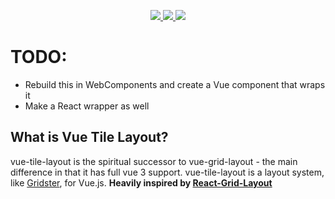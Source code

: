 <p align="center">
    <a href="https://www.npmjs.com/package/vue-tile-layout">
        <img src="https://img.shields.io/npm/v/vue-tile-layout.svg"/> 
        <img src="https://img.shields.io/npm/dm/vue-tile-layout.svg"/>
    </a> 
    <a href="https://github.com/mikesglitch/vue-tile-layout/releases">
        <img src="https://img.shields.io/github/size/mikesglitch/vue-tile-layout/dist/vue-tile-layout.umd.js"/>
    </a>
</p>


# TODO:
- Rebuild this in WebComponents and create a Vue component that wraps it
- Make a React wrapper as well

## What is Vue Tile Layout?

vue-tile-layout is the spiritual successor to vue-grid-layout - the main difference in that it has full vue 3 support.  vue-tile-layout is a layout system, like [Gridster](http://dsmorse.github.io/gridster.js/), for Vue.js. **Heavily inspired by [React-Grid-Layout](https://github.com/STRML/react-grid-layout)**

<!-- # How to contribute
- Create a PR
- Tag @MikesGlitch 
- If approved @MikesGlitch will create the npm package and publish -->
